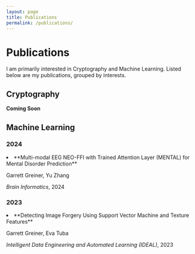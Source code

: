 ```yaml
---
layout: page
title: Publications
permalink: /publications/
---
```


<h1 class="header"> Publications </h1>

I am primarily interested in Cryptography and Machine Learning. Listed below are my publications, grouped by interests.

<h2> Cryptography </h2>

**Coming Soon**

<h2> Machine Learning </h2>

<h3>2024</h3>

<li markdown="1">  **Multi-modal EEG NEO-FFI with Trained Attention Layer (MENTAL) for Mental Disorder Prediction**

Garrett Greiner, Yu Zhang

*Brain Informatics*, 2024
</li>

<h3>2023</h3>

<li markdown="1">  **Detecting Image Forgery Using Support Vector Machine and Texture Features**

Garrett Greiner, Eva Tuba

*Intelligent Data Engineering and Automated Learning (IDEAL)*, 2023
</li>
